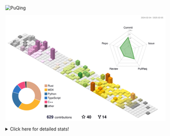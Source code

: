 ![PuQing](https://user-images.githubusercontent.com/27223114/171565019-9a56fae6-b08b-421f-99db-7e830da42371.png)

![](./profile-3d-contrib/profile-season-animate.svg)

<details>
<summary>Click here for detailed stats!</summary>

<!--START_SECTION:waka-->
![Lines of code](https://img.shields.io/badge/From%20Hello%20World%20I%27ve%20Written-1.7%20million%20lines%20of%20code-blue)

**🐱 My GitHub Data** 

> 📦 417.7 kB Used in GitHub's Storage 
 > 
> 🏆 9 Contributions in the Year 2025
 > 
> 🚫 Not Opted to Hire
 > 
> 📜 37 Public Repositories 
 > 
> 🔑 33 Private Repositories 
 > 
**I'm an Early 🐤** 

```text
🌞 Morning                758 commits         ██░░░░░░░░░░░░░░░░░░░░░░░   08.48 % 
🌆 Daytime                3972 commits        ███████████░░░░░░░░░░░░░░   44.45 % 
🌃 Evening                2025 commits        ██████░░░░░░░░░░░░░░░░░░░   22.66 % 
🌙 Night                  2180 commits        ██████░░░░░░░░░░░░░░░░░░░   24.40 % 
```


📊 **This Week I Spent My Time On** 

```text
💬 Programming Languages: 
Swift                    4 hrs 8 mins        █████████░░░░░░░░░░░░░░░░   37.36 % 
Other                    3 hrs 39 mins       ████████░░░░░░░░░░░░░░░░░   33.11 % 
PPTMan                   56 mins             ██░░░░░░░░░░░░░░░░░░░░░░░   08.57 % 
Rust                     45 mins             ██░░░░░░░░░░░░░░░░░░░░░░░   06.87 % 
Reading Paper            32 mins             █░░░░░░░░░░░░░░░░░░░░░░░░   04.88 % 

🔥 Editors: 
Xcode                    4 hrs 23 mins       ██████████░░░░░░░░░░░░░░░   39.72 % 
Telegram                 3 hrs 15 mins       ███████░░░░░░░░░░░░░░░░░░   29.52 % 
VS Code                  58 mins             ██░░░░░░░░░░░░░░░░░░░░░░░   08.80 % 
MicrosoftPowerPoint      56 mins             ██░░░░░░░░░░░░░░░░░░░░░░░   08.57 % 
Zotero                   32 mins             █░░░░░░░░░░░░░░░░░░░░░░░░   04.88 % 

💻 Operating System: 
Mac                      10 hrs 5 mins       ███████████████████████░░   91.20 % 
WSL                      58 mins             ██░░░░░░░░░░░░░░░░░░░░░░░   08.80 % 
```


<!--END_SECTION:waka-->
</details>

